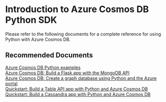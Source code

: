 <properties
	pageTitle="Azure Cosmos DB Python SDK"
	description="Azure Cosmos DB Python SDK"
	service="microsoft.documentdb"
	resource="databaseAccounts"
	authors="balaks"
	authoralias="balaks"
	displayOrder="306"
	selfHelpType="resource"
	supportTopicIds="32597553"
	resourceTags=""
	productPesIds="15585"
	cloudEnvironments="public"
/>

# Introduction to Azure Cosmos DB Python SDK

Please refer to the following documents for a complete reference for using Python with Azure Cosmos DB.

## **Recommended Documents**

[Azure Cosmos DB Python examples](https://docs.microsoft.com/azure/cosmos-db/sql-api-python-samples)<br>
[Azure Cosmos DB: Build a Flask app with the MongoDB API](https://docs.microsoft.com/azure/cosmos-db/create-mongodb-flask)<br>
[Azure Cosmos DB: Create a graph database using Python and the Azure portal](https://docs.microsoft.com/azure/cosmos-db/create-graph-python)<br>
[Quickstart: Build a Table API app with Python and Azure Cosmos DB](https://docs.microsoft.com/azure/cosmos-db/create-table-python)<br>
[Quickstart: Build a Cassandra app with Python and Azure Cosmos DB](https://docs.microsoft.com/azure/cosmos-db/create-cassandra-python)
